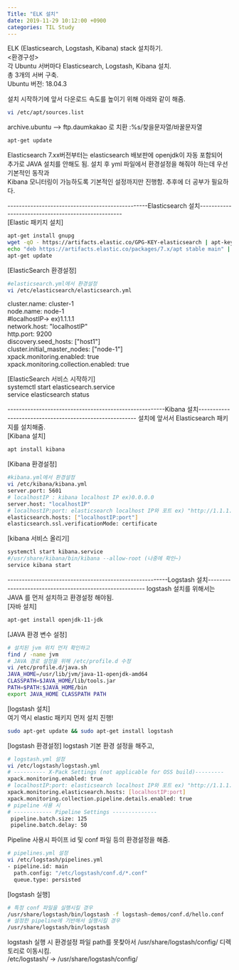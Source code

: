 ```yaml
---
Title: "ELK 설치"
date: 2019-11-29 10:12:00 +0900
categories: TIL Study
---
```

ELK (Elasticsearch, Logstash, Kibana) stack 설치하기.  
<환경구성>  
각 Ubuntu 서버마다 Elasticsearch, Logstash, Kibana 설치.  
총 3개의 서버 구축.  
Ubuntu 버전: 18.04.3  

설치 시작하기에 앞서 다운로드 속도를 높이기 위해 아래와 같이 해줌.  
```bash
vi /etc/apt/sources.list
```
archive.ubuntu --> ftp.daumkakao 로 치환   :%s/찾을문자열/바꿀문자열  
```bash
apt-get update
```
Elasticsearch 7.xx버전부터는 elasticsearch 배보판에 openjdk이 자동 포함되어  
추가로 JAVA 설치를 안해도 됨. 설치 후 yml 파일에서 환경설정을 해줘야 하는데 우선 기본적인 동작과  
Kibana 모니터링이 가능하도록 기본적인 설정까지만 진행함. 추후에 더 공부가 필요하다.  

-------------------------------------------------Elasticsearch 설치---------------------------------------------------  
[Elastic 패키지 설치]  
```bash
apt-get install gnupg
wget -qO - https://artifacts.elastic.co/GPG-KEY-elasticsearch | apt-key add -
echo "deb https://artifacts.elastic.co/packages/7.x/apt stable main" | tee -a /etc/apt/sources.list.d/elastic-7.x.list
apt-get update
```  
[ElasticSearch 환경설정]  
```bash
#elasticsearch.yml에서 환경설정
vi /etc/elasticsearch/elasticsearch.yml
```
cluster.name: cluster-1  
node.name: node-1  
#localhostIP-> ex)1.1.1.1  
network.host: "localhostIP"  
http.port: 9200  
discovery.seed_hosts: ["host1"]  
cluster.initial_master_nodes: ["node-1"]  
xpack.monitoring.enabled: true  
xpack.monitoring.collection.enabled: true  

[ElasticSearch 서비스 시작하기]  
systemctl start elasticsearch.service  
service elasticsearch status  

-------------------------------------------------------Kibana 설치--------------------------------------------------------
설치에 앞서서 Elasticsearch 패키지를 설치해줌.  
[Kibana 설치]  
```bash
apt install kibana
```
[Kibana 환경설정]   
```bash
#kibana.yml에서 환경설정
vi /etc/kibana/kibana.yml
server.port: 5601
# localhostIP : kibana localhost IP ex)0.0.0.0
server.host: "localhostIP"
# localhostIP:port: elasticsearch localhost IP와 포트 ex) "http://1.1.1.1:9200"
elasticsearch.hosts: ["localhostIP:port"]
elasticsearch.ssl.verificationMode: certificate
```
[kibana 서비스 올리기]  
```bash
systemctl start kibana.service
#/usr/share/kibana/bin/kibana --allow-root (나중에 확인~)  
service kibana start
```
--------------------------------------------------------Logstash 설치--------------------------------------------------------
logstash 설치를 위해서는 JAVA 를 먼저 설치하고 환경설정 해야됨.  
[자바 설치]  
```bash
apt-get install openjdk-11-jdk
```
[JAVA 환경 변수 설정]  
```bash
# 설치된 jvm 위치 먼저 확인하고
find / -name jvm
# JAVA 경로 설정을 위해 /etc/profile.d 수정
vi /etc/profile.d/java.sh
JAVA_HOME=/usr/lib/jvm/java-11-openjdk-amd64
CLASSPATH=$JAVA_HOME/lib/tools.jar
PATH=$PATH:$JAVA_HOME/bin
export JAVA_HOME CLASSPATH PATH
```
[logstash 설치]  
여기 역시 elastic 패키지 먼저 설치 진행!
```bash
sudo apt-get update && sudo apt-get install logstash
```
[logstash 환경설정]
logstash 기본 환경 설정을 해주고,  
```bash
# logstash.yml 설정
vi /etc/logstash/logstash.yml
# ---------- X-Pack Settings (not applicable for OSS build)---------
xpack.monitoring.enabled: true  
# localhostIP:port: elasticsearch localhost IP와 포트 ex) "http://1.1.1.1:9200"
xpack.monitoring.elasticsearch.hosts: [localhostIP:port]  
xpack.monitoring.collection.pipeline.details.enabled: true  
# pipeline 사용 시
# ------------ Pipeline Settings --------------
 pipeline.batch.size: 125
 pipeline.batch.delay: 50
```
Pipeline 사용시 파이프 id 및 conf 파일 등의 환경설정을 해줌.  
```bash
# pipelines.yml 설정
vi /etc/logstash/pipelines.yml
- pipeline.id: main  
  path.config: "/etc/logstash/conf.d/*.conf"  
  queue.type: persisted  
```
[logstash 실행]  
```bash
# 특정 conf 파일을 실행시킬 경우 
/usr/share/logstash/bin/logstash -f logstash-demos/conf.d/hello.conf
# 설정한 pipeline에 기반해서 실행시킬 경우
/usr/share/logstash/bin/logstash
```
logstash 실행 시 환경설정 파일 path를 못찾아서 /usr/share/logstash/config/ 디렉토리로 이동시킴.  
/etc/logstash/ -> /usr/share/logstash/config/  
